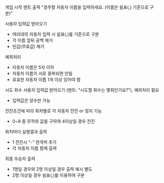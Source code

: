 게임 시작 멘트 출력 "경주할 자동차 이름을 입력하세요. (이름은 쉼표(,) 기준으로 구분)"

사용자 입력값 받아오기
* 여러대의 자동차 입력 시 쉽표(,)를 기준으로 구분
* 각 이름 앞뒤 공백 제거
* 빈값(무효값) 제거
  
예외처리
* 자동차 이름은 5자 이하
* 자동차 이름이 서로 중복되면 안됨
* 유효한 자동차 이름 1개 이상 있어야 함
  
시도 회수 사용자 입력값 받아오기 (멘트: "시도할 회수는 몇회인가요?"), 예외처리 필요
* 입력값은 양수만 가능
  
전진조건에 따라 회차별로 각 자동차 전진 or 정지 기능
* 0~9 중 무작위 값을 구하여 4이상일 경우 전진
  
회차마다 실행결과 출력
* 1 전진시 "-" 한개씩 추가
* 각 자동차 이름 함께 출력
  
최종 우승자 출력
* 1명일 경우와 2명 이상일 경우 출력 예시 별도
* 2명 이상일 경우 쉼표(,)를 이용하여 구분

